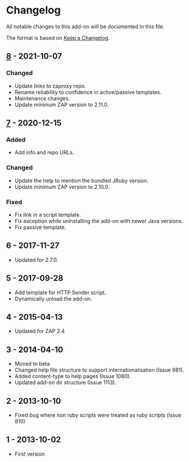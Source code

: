 # Changelog
All notable changes to this add-on will be documented in this file.

The format is based on [Keep a Changelog](https://keepachangelog.com/en/1.0.0/).

## [8] - 2021-10-07
### Changed
- Update links to zaproxy repo.
- Rename reliability to confidence in active/passive templates.
- Maintenance changes.
- Update minimum ZAP version to 2.11.0.

## [7] - 2020-12-15
### Added
- Add info and repo URLs.

### Changed
- Update the help to mention the bundled JRuby version.
- Update minimum ZAP version to 2.10.0.

### Fixed
- Fix link in a script template.
- Fix exception while uninstalling the add-on with newer Java versions.
- Fix passive template.

## 6 - 2017-11-27

- Updated for 2.7.0.

## 5 - 2017-09-28

- Add template for HTTP Sender script.
- Dynamically unload the add-on.

## 4 - 2015-04-13

- Updated for ZAP 2.4

## 3 - 2014-04-10

- Moved to beta
- Changed help file structure to support internationalisation (Issue 981).
- Added content-type to help pages (Issue 1080).
- Updated add-on dir structure (Issue 1113).

## 2 - 2013-10-10

- Fixed bug where non ruby scripts were treated as ruby scripts (issue 810)

## 1 - 2013-10-02

- First version

[8]: https://github.com/zaproxy/zap-extensions/releases/jruby-v8
[7]: https://github.com/zaproxy/zap-extensions/releases/jruby-v7
